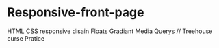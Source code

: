 # Responsive-front-page
HTML CSS responsive disain
Floats Gradiant Media Querys // Treehouse curse Pratice
